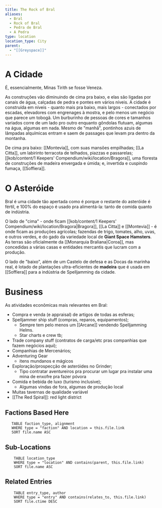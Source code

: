 ```yaml
---
title: The Rock of Bral
aliases:
  - Bral
  - Rock of Bral
  - Pedra de Bral
  - A Pedra
type: location
location_type: City
parent:
  - "[[Greyspace]]"
---
```

# A Cidade

É, essencialmente, Minas Tirith se fosse Veneza. 

As construções vão diminuindo de cima pra baixo, e elas são ligadas por canais de água, calçadas de pedra e pontes em vários níveis. A cidade é construída em níveis - quanto mais pra baixo, mais largos - conectados por escadas, elevadores com engrenages à mostra, e pelo menos um negócio que parece um tobogã. Um burburinho de pessoas de cores e tamanhos variados corre de um lado pro outro enquanto gôndolas flutuam, algumas na água, algumas em nada. Mesmo de "manhã", pontinhos azuis de lâmpadas alquímicas entram e saem de passages que levam pra dentro da montanha.  

De cima pra baixo: [[Montevia]], com suas mansões empilhadas; [[La Citta]], um labirinto terracota de telhados, piazzas e passarelas; [[kob/content/1 Keepers' Compendium/wiki/location/Bragora]], uma floresta de construções de madeira envergada e úmida; e, invertida e cuspindo fumaça, [[Soffiera]]. 

# O Asteróide

Bral é uma cidade tão apertada como é porque o restante do asteróide é fértil, e 100% do espaço é usado pra alimentá-la: tanto de comida quanto de indústria. 

O lado de "cima" - onde ficam [[kob/content/1 Keepers' Compendium/wiki/location/Bragora|Bragora]], [[La Citta]] e [[Montevia]] - é onde ficam as produções agrícolas; fazendas de trigo, tomates, alho, uvas, e outros verdes, e do gado da variedade local de **Giant Space Hamsters**. As terras são oficialmente da [[Monarquia Braliana|Coroa]], mas concedidas a várias casas e entidades mercantis que lucram com a produção. 

O lado de "baixo", além de um Castelo de defesa e as Docas da marinha real, é lotado de plantações ultra-eficientes de **madeira** que é usada em [[Soffiera]] para a indústria de Spelljamming da cidade. 

# Business
As atividades econômicas mais relevantes em Bral: 
- Compra e venda (e appraisal) de artigos de todas as esferas; 
- Spelljammer ship stuff (compras, reparos, equipamentos);
	- Sempre tem pelo menos um [[Arcane]] vendendo Spelljamming Helms.
	- Star charts e crew tb;
- Trade company stuff (contratos de carga/etc pras companhias que fazem negócios aqui);
- Companhias de Mercenários; 
- Adventuring Gear
	- itens mundanos e mágicos
- Exploração/prospecção de asteróides no Grinder;
	- Tipo contratar aventureiros pra procurar um lugar pra instalar uma mina de enxofre pra fazer póvora
- Comida e bebida de luxo (turismo inclusive); 
	- Algumas vindas de fora, algumas de produção local
- Muitas tavernas de qualidade variável
- [[The Red Spiral]]: red light district


<!-- DYNAMIC:related-entries -->

## Factions Based Here

 ```dataview
    TABLE faction_type, alignment
    WHERE type = "faction" AND location = this.file.link
    SORT file.name ASC
 ```

## Sub-Locations

```dataview
    TABLE location_type
    WHERE type = "location" AND contains(parent, this.file.link)
    SORT file.name ASC
```

## Related Entries

```dataview
    TABLE entry_type, author
    WHERE type = "entry" AND contains(relates_to, this.file.link)
    SORT file.ctime DESC
```

<!-- /DYNAMIC -->
